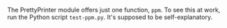 The PrettyPrinter module offers just one function, `ppm`.
To see this at work, run the Python script `test-ppm.py`.
It's supposed to be self-explanatory.

